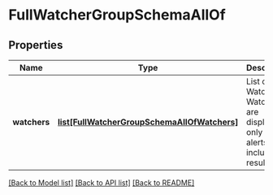 # FullWatcherGroupSchemaAllOf


## Properties
Name | Type | Description | Notes
------------ | ------------- | ------------- | -------------
**watchers** | [**list[FullWatcherGroupSchemaAllOfWatchers]**](FullWatcherGroupSchemaAllOfWatchers.md) | List of Watchers. Watchers are displayed only for alerts included in results. | 

[[Back to Model list]](../README.md#documentation-for-models) [[Back to API list]](../README.md#documentation-for-api-endpoints) [[Back to README]](../README.md)


